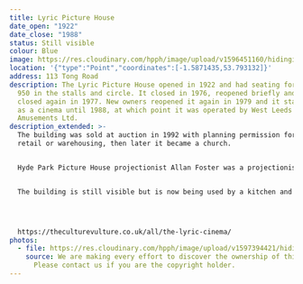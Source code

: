 ```yaml
---
title: Lyric Picture House
date_open: "1922"
date_close: "1988"
status: Still visible
colour: Blue
image: https://res.cloudinary.com/hpph/image/upload/v1596451160/hidinginplainsight/lyricpicturehouse.svg
location: '{"type":"Point","coordinates":[-1.5871435,53.793132]}'
address: 113 Tong Road
description: The Lyric Picture House opened in 1922 and had seating for around
  950 in the stalls and circle. It closed in 1976, reopened briefly and then
  closed again in 1977. New owners reopened it again in 1979 and it stayed open
  as a cinema until 1988, at which point it was operated by West Leeds
  Amusements Ltd.
description_extended: >-
  The building was sold at auction in 1992 with planning permission for either
  retail or warehousing, then later it became a church. 


  Hyde Park Picture House projectionist Allan Foster was a projectionist at the Lyric for several years. In September 2011, he and artist Lucy Skaer were given access to former cinema and they the got the projectors working again for an art-led piece commissioned by Pavillion. It was called 'Film for an Abandoned Projector'. The two Kalee 20 projectors had been left in place all this time and this type of projector was apparently manufactured in Leeds between 1947 and 1953, adding to the significance of the piece.


  The building is still visible but is now being used by a kitchen and bathroom manfacturer.




  https://theculturevulture.co.uk/all/the-lyric-cinema/
photos:
  - file: https://res.cloudinary.com/hpph/image/upload/v1597394421/hidinginplainsight/Lyric_Picture_House.jpg
    source: We are making every effort to discover the ownership of this photo.
      Please contact us if you are the copyright holder.
---
```


